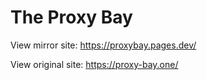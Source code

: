 # The Proxy Bay

View mirror site: https://proxybay.pages.dev/

View original site: https://proxy-bay.one/

